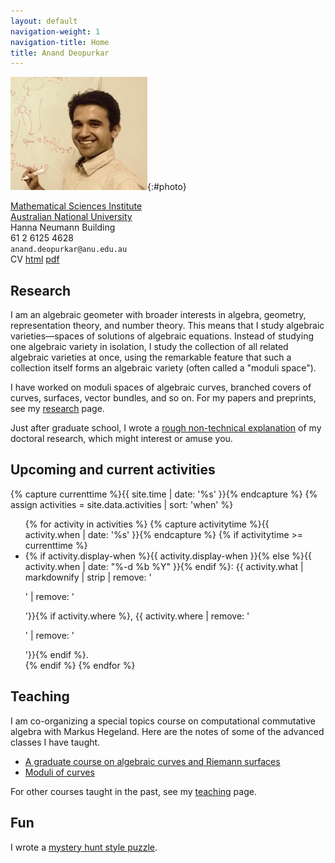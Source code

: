 ```yaml
---
layout: default
navigation-weight: 1
navigation-title: Home
title: Anand Deopurkar
---
```


<div class="intro">

![Photo of Anand Deopurkar](anandrd_bw2.jpg){:#photo}

<div>

[Mathematical Sciences Institute](http://maths.anu.edu.au)  
[Australian National University](http://www.anu.edu.au/)  
Hanna Neumann Building   
61 2 6125 4628   
`anand.deopurkar@anu.edu.au`  
CV [html](cv/index.html) [pdf](cv/cv.pdf)

</div>

</div>

## Research

I am an algebraic geometer with broader interests in algebra, geometry, representation theory, and number theory. This means that I study algebraic varieties&mdash;spaces of solutions of algebraic equations. Instead of studying one algebraic variety in isolation, I study the collection of all related algebraic varieties at once, using the remarkable feature that such a collection itself forms an algebraic variety (often called a "moduli space").

I have worked on moduli spaces of algebraic curves, branched covers of curves, surfaces, vector bundles, and so on. 
For my papers and preprints, see my [research](research/) page.  

Just after graduate school, I wrote a [rough non-technical explanation](interests/) of my doctoral research, which might interest or amuse you.

## Upcoming and current activities

{% capture currenttime %}{{ site.time | date: '%s' }}{% endcapture %}
{% assign activities = site.data.activities | sort: 'when' %}
<ul>
{% for activity in activities %}
{% capture activitytime %}{{ activity.when | date: '%s' }}{% endcapture %}
{% if activitytime >= currenttime %}
<li> {% if activity.display-when %}{{ activity.display-when }}{% else %}{{ activity.when | date: "%-d %b %Y" }}{% endif %}: {{ activity.what | markdownify | strip | remove: '<p>' | remove: '</p>'}}{% if activity.where %}, {{ activity.where | remove: '<p>' | remove: '</p>'}}{% endif %}.</li>
{% endif %}
{% endfor %}
</ul>

## Teaching

I am co-organizing a special topics course on computational commutative algebra with Markus Hegeland. Here are the notes of some of the advanced classes I have taught.

* [A graduate course on algebraic curves and Riemann surfaces](teaching/8320)
* [Moduli of curves](teaching/moduli/)

For other courses taught in the past, see my [teaching](teaching/) page.

## Fun

I wrote a [mystery hunt style puzzle](puzzle.pdf).
